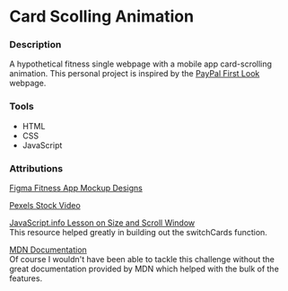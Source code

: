 # Card Scolling Animation

### Description
A hypothetical fitness single webpage with a mobile app card-scrolling animation.
This personal project is inspired by the [PayPal First Look](https://www.paypal.com/us/whats-new/first-look) webpage.

### Tools
- HTML
- CSS
- JavaScript

### Attributions
[Figma Fitness App Mockup Designs](https://www.figma.com/community/file/1096744662320428503/gym-fitness-app-ui-kit) 

[Pexels Stock Video](https://www.pexels.com/video/a-man-running-on-the-beach-shore-3125907/)

[JavaScript.info Lesson on Size and Scroll Window](https://javascript.info/size-and-scroll-window)  
This resource helped greatly in building out the switchCards function.  

[MDN Documentation](https://developer.mozilla.org/en-US/)  
Of course I wouldn't have been able to tackle this challenge without the great documentation provided by MDN which helped with the bulk of the features.
